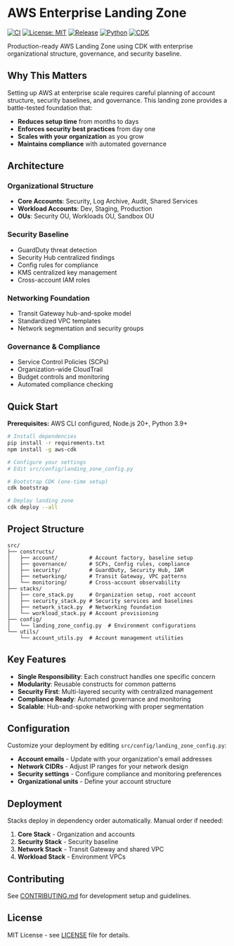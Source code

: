 # AWS Enterprise Landing Zone

[![CI](https://github.com/Simodalstix/AWS-enterprise-landingzone/actions/workflows/ci.yml/badge.svg)](https://github.com/Simodalstix/AWS-enterprise-landingzone/actions/workflows/ci.yml)
[![License: MIT](https://img.shields.io/badge/License-MIT-yellow.svg)](https://opensource.org/licenses/MIT)
[![Release](https://img.shields.io/github/v/release/Simodalstix/AWS-enterprise-landingzone?include_prereleases)](https://github.com/Simodalstix/AWS-enterprise-landingzone/releases)
[![Python](https://img.shields.io/badge/Python-3.9+-blue.svg)](https://www.python.org/downloads/)
[![CDK](https://img.shields.io/badge/CDK-2.100.0+-orange.svg)](https://docs.aws.amazon.com/cdk/)

Production-ready AWS Landing Zone using CDK with enterprise organizational structure, governance, and security baseline.

## Why This Matters

Setting up AWS at enterprise scale requires careful planning of account structure, security baselines, and governance. This landing zone provides a battle-tested foundation that:

- **Reduces setup time** from months to days
- **Enforces security best practices** from day one
- **Scales with your organization** as you grow
- **Maintains compliance** with automated governance

## Architecture

### Organizational Structure

- **Core Accounts**: Security, Log Archive, Audit, Shared Services
- **Workload Accounts**: Dev, Staging, Production
- **OUs**: Security OU, Workloads OU, Sandbox OU

### Security Baseline

- GuardDuty threat detection
- Security Hub centralized findings
- Config rules for compliance
- KMS centralized key management
- Cross-account IAM roles

### Networking Foundation

- Transit Gateway hub-and-spoke model
- Standardized VPC templates
- Network segmentation and security groups

### Governance & Compliance

- Service Control Policies (SCPs)
- Organization-wide CloudTrail
- Budget controls and monitoring
- Automated compliance checking

## Quick Start

**Prerequisites:** AWS CLI configured, Node.js 20+, Python 3.9+

```bash
# Install dependencies
pip install -r requirements.txt
npm install -g aws-cdk

# Configure your settings
# Edit src/config/landing_zone_config.py

# Bootstrap CDK (one-time setup)
cdk bootstrap

# Deploy landing zone
cdk deploy --all
```

## Project Structure

```
src/
├── constructs/
│   ├── account/          # Account factory, baseline setup
│   ├── governance/       # SCPs, Config rules, compliance
│   ├── security/         # GuardDuty, Security Hub, IAM
│   ├── networking/       # Transit Gateway, VPC patterns
│   └── monitoring/       # Cross-account observability
├── stacks/
│   ├── core_stack.py     # Organization setup, root account
│   ├── security_stack.py # Security services and baselines
│   ├── network_stack.py  # Networking foundation
│   └── workload_stack.py # Account provisioning
├── config/
│   └── landing_zone_config.py  # Environment configurations
└── utils/
    └── account_utils.py  # Account management utilities
```

## Key Features

- **Single Responsibility**: Each construct handles one specific concern
- **Modularity**: Reusable constructs for common patterns
- **Security First**: Multi-layered security with centralized management
- **Compliance Ready**: Automated governance and monitoring
- **Scalable**: Hub-and-spoke networking with proper segmentation

## Configuration

Customize your deployment by editing `src/config/landing_zone_config.py`:

- **Account emails** - Update with your organization's email addresses
- **Network CIDRs** - Adjust IP ranges for your network design
- **Security settings** - Configure compliance and monitoring preferences
- **Organizational units** - Define your account structure

## Deployment

Stacks deploy in dependency order automatically. Manual order if needed:

1. **Core Stack** - Organization and accounts
2. **Security Stack** - Security baseline
3. **Network Stack** - Transit Gateway and shared VPC
4. **Workload Stack** - Environment VPCs

## Contributing

See [CONTRIBUTING.md](CONTRIBUTING.md) for development setup and guidelines.

## License

MIT License - see [LICENSE](LICENSE) file for details.
